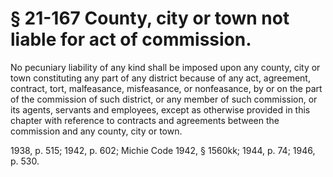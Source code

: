 # § 21-167 County, city or town not liable for act of commission.

<p>No pecuniary liability of any kind shall be imposed upon any county, city or town constituting any part of any district because of any act, agreement, contract, tort, malfeasance, misfeasance, or nonfeasance, by or on the part of the commission of such district, or any member of such commission, or its agents, servants and employees, except as otherwise provided in this chapter with reference to contracts and agreements between the commission and any county, city or town.</p><p>1938, p. 515; 1942, p. 602; Michie Code 1942, § 1560kk; 1944, p. 74; 1946, p. 530.</p>